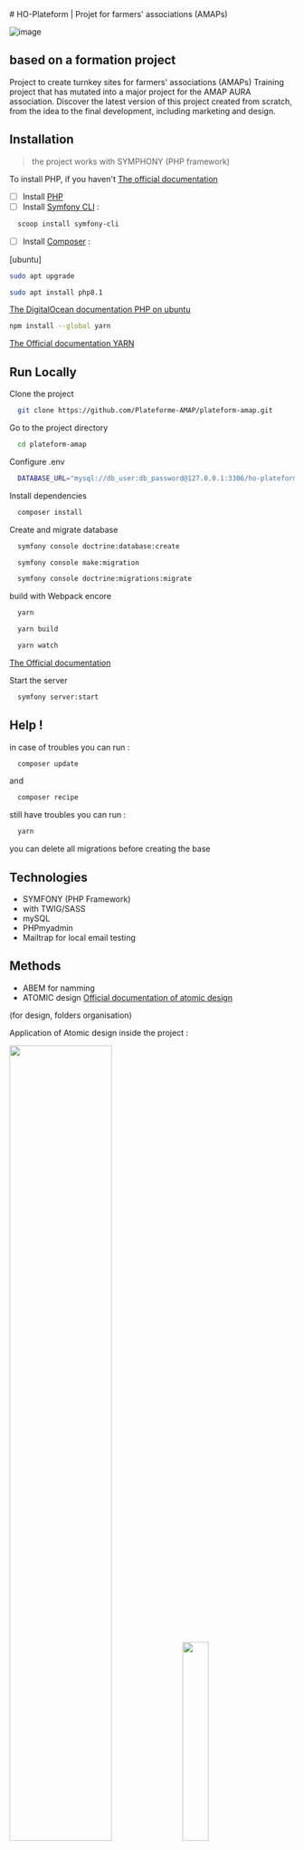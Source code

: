 <base target="_blank"> 
# HO-Plateform | Projet for farmers' associations (AMAPs)

![image](https://github.com/Plateforme-AMAP/plateform-amap/assets/87066549/2c25139d-7e7e-48d8-b7e4-3019c805dbc1)


## based on a formation project 
Project to create turnkey sites for farmers' associations (AMAPs)
Training project that has mutated into a major project for the AMAP AURA association. Discover the latest version of this project created from scratch, from the idea to the final development, including marketing and design.

## Installation

>the project works with SYMPHONY (PHP framework)

To install PHP, if you haven't
[The official documentation](https://www.php.net/downloads)
  

- [ ]  Install [PHP](https://www.php.net/downloads)
- [ ]  Install [Symfony CLI](https://symfony.com/download)  :
```bash
  scoop install symfony-cli
```
- [ ]  Install [Composer](https://getcomposer.org/download/)  :

[ubuntu]  
```bash
sudo apt upgrade 
```
```bash
sudo apt install php8.1 
```
[The DigitalOcean documentation PHP on ubuntu](https://www.digitalocean.com/community/tutorials/how-to-install-php-8-1-and-set-up-a-local-development-environment-on-ubuntu-22-04)

```bash
npm install --global yarn
```
[The Official documentation YARN](https://classic.yarnpkg.com/lang/en/docs/install/#windows-stable)

## Run Locally

Clone the project

```bash
  git clone https://github.com/Plateforme-AMAP/plateform-amap.git
```

Go to the project directory

```bash
  cd plateform-amap
```

Configure .env

```bash
  DATABASE_URL="mysql://db_user:db_password@127.0.0.1:3306/ho-plateform?serverVersion=5.7&charset=utf8mb4"
```

Install dependencies

```bash
  composer install
```

Create and migrate database

```bash
  symfony console doctrine:database:create
```
```bash
  symfony console make:migration
```
```bash
  symfony console doctrine:migrations:migrate
```

build with Webpack encore 
```bash
  yarn
```
```bash
  yarn build
```
```bash
  yarn watch
```

[The Official documentation](https://symfony.com/doc/current/frontend/encore/simple-example.html)


Start the server

```bash
  symfony server:start
```

## Help !

in case of troubles you can run :

```bash
  composer update
```
and

```bash
  composer recipe
```

still have troubles you can run :
```bash
  yarn
```
you can delete all migrations before creating the base

## Technologies

- SYMFONY (PHP Framework)
- with TWIG/SASS
- mySQL
- PHPmyadmin
- Mailtrap for local email testing

## Methods

- ABEM for namming
- ATOMIC design
[Official documentation of atomic design](https://bradfrost.com/blog/post/atomic-web-design/)

(for design, folders organisation)

Application of Atomic design inside the project :

<img src="https://github.com/Plateforme-AMAP/plateform-amap/assets/87066549/b7ecdaf2-a391-4cba-adf0-a8adae72a0bd" width="60%">
<img src="https://github.com/Plateforme-AMAP/plateform-amap/assets/87066549/2d569fcd-d30d-4786-96f1-33bb7517d3ff" width="30%">



<img src="https://github.com/Plateforme-AMAP/plateform-amap/assets/87066549/9078d931-8c8a-4d6e-91eb-bbc5ba0de344" width="30%">
<img src="https://github.com/Plateforme-AMAP/plateform-amap/assets/87066549/8c358011-8031-413d-8393-3ed09ec6acf4" width="30%">
<img src="https://github.com/Plateforme-AMAP/plateform-amap/assets/87066549/05dade77-5399-4672-99cd-ddd2746063cc" width="30%">

## Conception ~ design
(for more information the access of the complete folder <a href="https://docs.google.com/document/d/1dUAbSsfGOnTWpVyxHnKU8P-3eCXqlNNdPv_MxDIVFBY/edit?usp=sharing">HERE</a> (french version only - english version on progress))
>the entiere conception of the website was realized 50% on Adobe XD and 50% on Figma in a learning purpose


https://github.com/Plateforme-AMAP/plateform-amap/assets/87066549/62a69b7f-b31a-4efa-bf6a-7a00c675fe54

Details of the interaction for UX testing :

![maquettes1](https://github.com/Plateforme-AMAP/plateform-amap/assets/87066549/2506b966-5f6e-493c-9f1d-ea980f89b7a9)

Back office part :
![image](https://github.com/Plateforme-AMAP/plateform-amap/assets/87066549/8a562469-7504-4bf6-9e61-e89158d7e295)


## :floppy_disk: Curious ? have a look at the project folder

<a href="https://docs.google.com/document/d/1dUAbSsfGOnTWpVyxHnKU8P-3eCXqlNNdPv_MxDIVFBY/edit?usp=sharing">Find the complete project here ! (french version only - english version on progress)</a>

## Team for the V.0

[Mathilde](https://github.com/Evlow) : UI/UI DESIGN / full stack development

[Kevin](https://github.com/KevinLANGLET) :  Marketing / front-end development

[Lise](https://github.com/LiseRochat) : Specifications / full stack development / project organization

[Julie :)](https://github.com/julieprunaret/) : UI/UI DESIGN / full stack development / project organization


## Team for the V.1 (

[Julie :)](https://github.com/julieprunaret/) : UI/UI DESIGN / full stack development / project organization

[Lise](https://github.com/LiseRochat) :  Marketing / Specifications / project organization

Special thanks to [Mathilde](https://github.com/Evlow) and [Kevin](https://github.com/KevinLANGLET)

